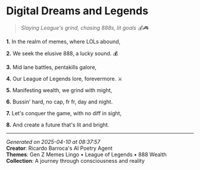 # Digital Dreams and Legends

> *Slaying League's grind, chasing 888s, lit goals 💰🎮*

**1.** In the realm of memes, where LOLs abound,


**2.** We seek the elusive 888, a lucky sound. 💰


**3.** Mid lane battles, pentakills galore,


**4.** Our League of Legends lore, forevermore. ⚔️


**5.** Manifesting wealth, we grind with might,


**6.** Bussin' hard, no cap, fr fr, day and night.


**7.** Let's conquer the game, with no diff in sight,


**8.** And create a future that's lit and bright.



---

*Generated on 2025-04-10 at 08:37:57*  
**Creator**: Ricardo Barroca's AI Poetry Agent  
**Themes**: Gen Z Memes Lingo • League of Legends • 888 Wealth  
**Collection**: A journey through consciousness and reality